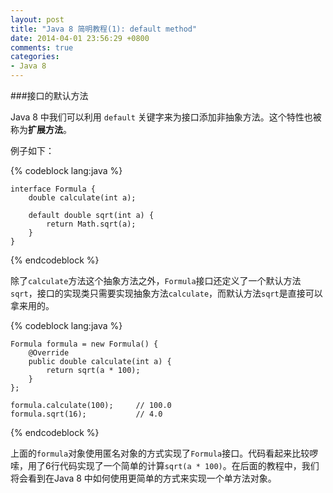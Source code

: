 ```yaml
---
layout: post
title: "Java 8 简明教程(1): default method"
date: 2014-04-01 23:56:29 +0800
comments: true
categories: 
- Java 8
---
```


###接口的默认方法

Java 8 中我们可以利用 `default` 关键字来为接口添加非抽象方法。这个特性也被称为**扩展方法**。

<!--more-->

例子如下：

{% codeblock lang:java %}

	interface Formula {
    	double calculate(int a);
	
    	default double sqrt(int a) {
        	return Math.sqrt(a);
    	}
	}

{% endcodeblock %}

除了`calculate`方法这个抽象方法之外，`Formula`接口还定义了一个默认方法`sqrt`，接口的实现类只需要实现抽象方法`calculate`，而默认方法`sqrt`是直接可以拿来用的。

{% codeblock lang:java %}

	Formula formula = new Formula() {
    	@Override
    	public double calculate(int a) {
        	return sqrt(a * 100);
    	}
	};

	formula.calculate(100);     // 100.0
	formula.sqrt(16);           // 4.0

{% endcodeblock %}

上面的`formula`对象使用匿名对象的方式实现了`Formula`接口。代码看起来比较啰嗦，用了6行代码实现了一个简单的计算`sqrt(a * 100)`。在后面的教程中，我们将会看到在Java 8 中如何使用更简单的方式来实现一个单方法对象。